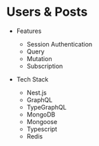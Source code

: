 # Users & Posts

- Features
  - Session Authentication
  - Query
  - Mutation
  - Subscription

- Tech Stack
  - Nest.js
  - GraphQL
  - TypeGraphQL
  - MongoDB
  - Mongoose
  - Typescript
  - Redis